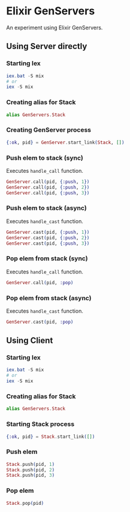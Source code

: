 # Elixir GenServers

An experiment using Elixir GenServers.

## Using Server directly

### Starting Iex

``` powershell
iex.bat -S mix
# or
iex -S mix
```

### Creating alias for Stack

```elixir
alias GenServers.Stack
``` 

### Creating GenServer process

```elixir
{:ok, pid} = GenServer.start_link(Stack, [])
```

### Push elem to stack (sync)

Executes `handle_call` function.

```elixir
GenServer.call(pid, {:push, 1})
GenServer.call(pid, {:push, 2})
GenServer.call(pid, {:push, 3})
```

### Push elem to stack (async)

Executes `handle_cast` function.

```elixir
GenServer.cast(pid, {:push, 1})
GenServer.cast(pid, {:push, 2})
GenServer.cast(pid, {:push, 3})
```

### Pop elem from stack (sync)

Executes `handle_call` function.

```elixir
GenServer.call(pid, :pop)
```

### Pop elem from stack (async)

Executes `handle_cast` function.

```elixir
GenServer.cast(pid, :pop)
```

## Using Client

### Starting Iex

``` powershell
iex.bat -S mix
# or
iex -S mix
```

### Creating alias for Stack

```elixir
alias GenServers.Stack
```

### Starting Stack process

```elixir
{:ok, pid} = Stack.start_link([])
```

### Push elem

```elixir
Stack.push(pid, 1)
Stack.push(pid, 2)
Stack.push(pid, 3)
```

### Pop elem

```elixir
Stack.pop(pid)
```